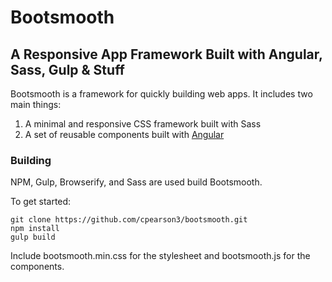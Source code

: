 # Bootsmooth
## A Responsive App Framework Built with Angular, Sass, Gulp & Stuff

Bootsmooth is a framework for quickly building web apps. It includes two main things:
1. A minimal and responsive CSS framework built with Sass
2. A set of reusable components built with [Angular](http://anguarjs.org)

### Building

NPM, Gulp, Browserify, and Sass are used build Bootsmooth.

To get started:

    git clone https://github.com/cpearson3/bootsmooth.git
    npm install
    gulp build
    
Include bootsmooth.min.css for the stylesheet and bootsmooth.js for the components.

